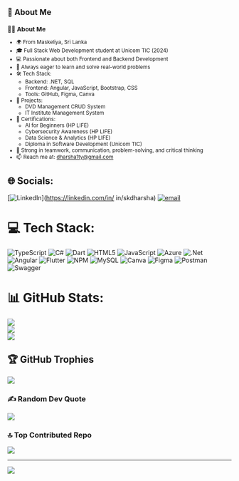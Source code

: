 ## <small>💫 About Me</small>

<small>

### 👨‍💻 About Me

- 🌍 From Maskeliya, Sri Lanka  
- 🎓 Full Stack Web Development student at Unicom TIC (2024)  
- 💻 Passionate about both Frontend and Backend Development  
- 🧠 Always eager to learn and solve real-world problems  
- 🛠 Tech Stack:  
  - Backend: .NET, SQL  
  - Frontend: Angular, JavaScript, Bootstrap, CSS  
  - Tools: GitHub, Figma, Canva  
- 🚀 Projects:  
  - DVD Management CRUD System  
  - IT Institute Management System  
- 🏅 Certifications:  
  - AI for Beginners (HP LIFE)  
  - Cybersecurity Awareness (HP LIFE)  
  - Data Science & Analytics (HP LIFE)  
  - Diploma in Software Development (Unicom TIC)  
- 🤝 Strong in teamwork, communication, problem-solving, and critical thinking  
- 📫 Reach me at: [dharsha1ty@gmail.com](mailto:dharsha1ty@gmail.com)  

</small>


## 🌐 Socials:
[![LinkedIn](https://img.shields.io/badge/LinkedIn-%230077B5.svg?logo=linkedin&logoColor=white)](https://linkedin.com/in/ in/skdharsha) [![email](https://img.shields.io/badge/Email-D14836?logo=gmail&logoColor=white)](mailto:dharsha1ty@gmail.com) 

# 💻 Tech Stack:
![TypeScript](https://img.shields.io/badge/typescript-%23007ACC.svg?style=for-the-badge&logo=typescript&logoColor=white) ![C#](https://img.shields.io/badge/c%23-%23239120.svg?style=for-the-badge&logo=csharp&logoColor=white) ![Dart](https://img.shields.io/badge/dart-%230175C2.svg?style=for-the-badge&logo=dart&logoColor=white) ![HTML5](https://img.shields.io/badge/html5-%23E34F26.svg?style=for-the-badge&logo=html5&logoColor=white) ![JavaScript](https://img.shields.io/badge/javascript-%23323330.svg?style=for-the-badge&logo=javascript&logoColor=%23F7DF1E) ![Azure](https://img.shields.io/badge/azure-%230072C6.svg?style=for-the-badge&logo=microsoftazure&logoColor=white) ![.Net](https://img.shields.io/badge/.NET-5C2D91?style=for-the-badge&logo=.net&logoColor=white) ![Angular](https://img.shields.io/badge/angular-%23DD0031.svg?style=for-the-badge&logo=angular&logoColor=white) ![Flutter](https://img.shields.io/badge/Flutter-%2302569B.svg?style=for-the-badge&logo=Flutter&logoColor=white) ![NPM](https://img.shields.io/badge/NPM-%23CB3837.svg?style=for-the-badge&logo=npm&logoColor=white) ![MySQL](https://img.shields.io/badge/mysql-4479A1.svg?style=for-the-badge&logo=mysql&logoColor=white) ![Canva](https://img.shields.io/badge/Canva-%2300C4CC.svg?style=for-the-badge&logo=Canva&logoColor=white) ![Figma](https://img.shields.io/badge/figma-%23F24E1E.svg?style=for-the-badge&logo=figma&logoColor=white) ![Postman](https://img.shields.io/badge/Postman-FF6C37?style=for-the-badge&logo=postman&logoColor=white) ![Swagger](https://img.shields.io/badge/-Swagger-%23Clojure?style=for-the-badge&logo=swagger&logoColor=white)
# 📊 GitHub Stats:
![](https://github-readme-stats.vercel.app/api?username=skdharsha&theme=dark&hide_border=false&include_all_commits=false&count_private=false)<br/>
![](https://nirzak-streak-stats.vercel.app/?user=skdharsha&theme=dark&hide_border=false)<br/>
![](https://github-readme-stats.vercel.app/api/top-langs/?username=skdharsha&theme=dark&hide_border=false&include_all_commits=false&count_private=false&layout=compact)

## 🏆 GitHub Trophies
![](https://github-profile-trophy.vercel.app/?username=skdharsha&theme=radical&no-frame=false&no-bg=true&margin-w=4)

### ✍️ Random Dev Quote
![](https://quotes-github-readme.vercel.app/api?type=horizontal&theme=radical)

### 🔝 Top Contributed Repo
![](https://github-contributor-stats.vercel.app/api?username=skdharsha&limit=5&theme=dark&combine_all_yearly_contributions=true)

---
[![](https://visitcount.itsvg.in/api?id=skdharsha&icon=0&color=0)](https://visitcount.itsvg.in)

<!-- Proudly created with GPRM ( https://gprm.itsvg.in ) -->
